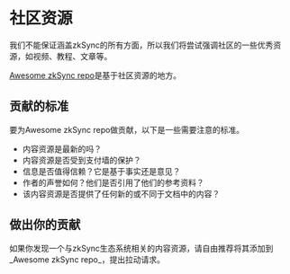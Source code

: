 # 社区资源

我们不能保证涵盖zkSync的所有方面，所以我们将尝试强调社区的一些优秀资源，如视频、教程、文章等。

[Awesome zkSync repo](https://github.com/0xJuancito/awesome-zksync)是基于社区资源的地方。

## 贡献的标准

要为Awesome zkSync repo做贡献，以下是一些需要注意的标准。

- 内容资源是最新的吗？
- 内容资源是否受到支付墙的保护？
- 信息是否值得信赖？它是基于事实还是意见？
- 作者的声誉如何？他们是否引用了他们的参考资料？
- 该内容资源是否提供了任何新的或不同于文档中的内容？

## 做出你的贡献

如果你发现一个与zkSync生态系统相关的内容资源，请自由推荐将其添加到_Awesome zkSync repo_，提出拉动请求。

